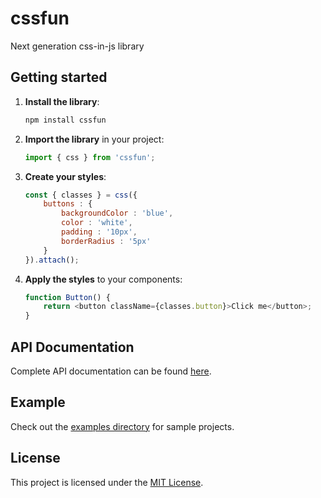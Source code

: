 # cssfun
Next generation css-in-js library

## Getting started
1. **Install the library**:
    ```bash
    npm install cssfun
    ```

2. **Import the library** in your project:
    ```javascript
    import { css } from 'cssfun';
    ```

3. **Create your styles**:
    ```javascript
    const { classes } = css({
        buttons : {
            backgroundColor : 'blue',
            color : 'white',
            padding : '10px',
            borderRadius : '5px'
        }
    }).attach();
    ```

4. **Apply the styles** to your components:
    ```javascript
    function Button() {
        return <button className={classes.button}>Click me</button>;
    }
    ```

## API Documentation
Complete API documentation can be found [here](/docs/api.md).

## Example
Check out the [examples directory](./examples) for sample projects.

## License
This project is licensed under the [MIT License](LICENSE).
